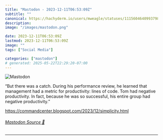 ```yaml
---
title: "Mastodon - 2023-12-11T06:53:09Z"
subtitle: ""
canonical: https://hachyderm.io/users/mweagle/statuses/111560464099379883
description:
image: "/images/mastodon.png"

date: 2023-12-11T06:53:09Z
lastmod: 2023-12-11T06:53:09Z
image: ""
tags: ["Social Media"]

categories: ["mastodon"]
# generated: 2025-05-22T22:29:20-07:00
---
```

![Mastodon](/images/mastodon.png)

<p>“But there was a catch. During his performance review, he learned that management had a metric for productivity: lines of code. Tom had negative productivity. In fact, because he was so successful, his entire group had negative productivity.”</p><p><a href="https://commandcenter.blogspot.com/2023/12/simplicity.html" target="_blank" rel="nofollow noopener noreferrer" translate="no"><span class="invisible">https://</span><span class="ellipsis">commandcenter.blogspot.com/202</span><span class="invisible">3/12/simplicity.html</span></a></p>


###### [Mastodon Source 🐘](https://hachyderm.io/@mweagle/111560464099379883)

___
